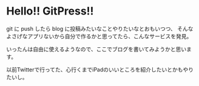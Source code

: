 Hello!! GitPress!!
===

git に push したら blog に投稿みたいなことやりたいなとおもいつつ、
そんなよさげなアプリないから自分で作るかと思ってたら、こんなサービスを発見。

いったんは自由に使えるようなので、ここでブログを書いてみようかと思います。

以前Twitterで行ってた、心行くまでiPadのいいところを紹介したいとかもやりたいし。